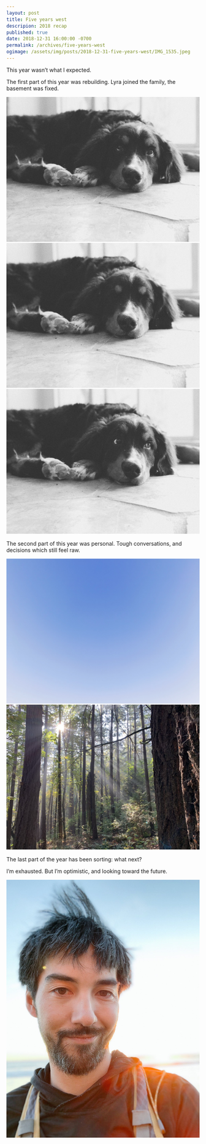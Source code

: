 ```yaml
---
layout: post
title: Five years west
descripion: 2018 recap
published: true
date: 2018-12-31 16:00:00 -0700
permalink: /archives/five-years-west
ogimage: /assets/img/posts/2018-12-31-five-years-west/IMG_1535.jpeg
---
```

This year wasn’t what I expected.

The first part of this year was rebuilding. Lyra joined the family, the basement was fixed.

![Lyra 1][1]
![Lyra 2][2]
![Lyra 3][3]

The second part of this year was personal. Tough conversations, and decisions which still feel raw.

![Blue][4]
![Light through the trees][5]

The last part of the year has been sorting: what next?

I’m exhausted. But I’m optimistic, and looking toward the future.

![Benjamin][6]

[1]: /assets/img/posts/2018-12-31-five-years-west/9D3A2BA4-211F-41CE-8817-DA4B3EF88C5F.jpeg
[2]: /assets/img/posts/2018-12-31-five-years-west/C015A510-C4C4-480E-B032-C09857755232.jpeg
[3]: /assets/img/posts/2018-12-31-five-years-west/E2A3E426-D0FB-4616-ACC2-3F861504AED3.jpeg
[4]: /assets/img/posts/2018-12-31-five-years-west/F237C682-F5DE-4249-AEC6-2A5B64556BB0.jpeg
[5]: /assets/img/posts/2018-12-31-five-years-west/IMG_1535.jpeg
[6]: /assets/img/posts/2018-12-31-five-years-west/IMG_3530.jpeg